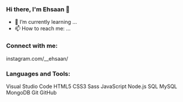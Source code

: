 ### Hi there, I'm Ehsaan 👋




- 🌱 I’m currently learning ...
- 📫 How to reach me: ...

### Connect with me:
  instagram.com/__ehsaan/
  
### Languages and Tools:
Visual Studio Code HTML5 CSS3 Sass JavaScript
Node.js SQL MySQL MongoDB Git GitHub

